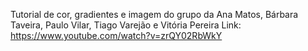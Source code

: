 Tutorial de cor, gradientes e imagem do grupo da Ana Matos, Bárbara Taveira, Paulo Vilar, Tiago Varejão e Vitória Pereira
Link: https://www.youtube.com/watch?v=zrQY02RbWkY
